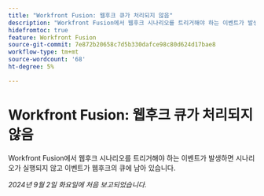 ```yaml
---
title: "Workfront Fusion: 웹후크 큐가 처리되지 않음"
description: "Workfront Fusion에서 웹후크 시나리오를 트리거해야 하는 이벤트가 발생하면 시나리오가 실행되지 않고 이벤트가 웹후크의 큐에 남아 있습니다."
hidefromtoc: true
feature: Workfront Fusion
source-git-commit: 7e872b20658c7d5b330dafce98c80d624d17bae8
workflow-type: tm+mt
source-wordcount: '68'
ht-degree: 5%

---
```



# Workfront Fusion: 웹후크 큐가 처리되지 않음

Workfront Fusion에서 웹후크 시나리오를 트리거해야 하는 이벤트가 발생하면 시나리오가 실행되지 않고 이벤트가 웹후크의 큐에 남아 있습니다.

_2024년 9월 2일 화요일에 처음 보고되었습니다._
